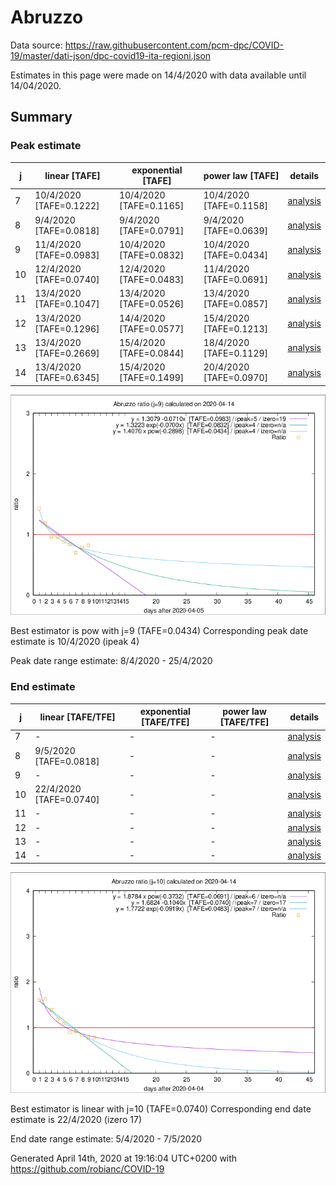 # Abruzzo


Data source: https://raw.githubusercontent.com/pcm-dpc/COVID-19/master/dati-json/dpc-covid19-ita-regioni.json

Estimates in this page were made on 14/4/2020 with data available until 14/04/2020.


## Summary 

### Peak estimate 
|j|linear [TAFE]|exponential [TAFE]|power law [TAFE]|details|
|---|----|-----------|---------|-------|
|7|10/4/2020 [TAFE=0.1222]|10/4/2020 [TAFE=0.1165]|10/4/2020 [TAFE=0.1158]|[analysis](COVID-19_abruzzo_j7_2020-04-14.md)|
|8|9/4/2020 [TAFE=0.0818]|9/4/2020 [TAFE=0.0791]|9/4/2020 [TAFE=0.0639]|[analysis](COVID-19_abruzzo_j8_2020-04-14.md)|
|9|11/4/2020 [TAFE=0.0983]|10/4/2020 [TAFE=0.0832]|10/4/2020 [TAFE=0.0434]|[analysis](COVID-19_abruzzo_j9_2020-04-14.md)|
|10|12/4/2020 [TAFE=0.0740]|12/4/2020 [TAFE=0.0483]|11/4/2020 [TAFE=0.0691]|[analysis](COVID-19_abruzzo_j10_2020-04-14.md)|
|11|13/4/2020 [TAFE=0.1047]|13/4/2020 [TAFE=0.0526]|13/4/2020 [TAFE=0.0857]|[analysis](COVID-19_abruzzo_j11_2020-04-14.md)|
|12|13/4/2020 [TAFE=0.1296]|14/4/2020 [TAFE=0.0577]|15/4/2020 [TAFE=0.1213]|[analysis](COVID-19_abruzzo_j12_2020-04-14.md)|
|13|13/4/2020 [TAFE=0.2669]|15/4/2020 [TAFE=0.0844]|18/4/2020 [TAFE=0.1129]|[analysis](COVID-19_abruzzo_j13_2020-04-14.md)|
|14|13/4/2020 [TAFE=0.6345]|15/4/2020 [TAFE=0.1499]|20/4/2020 [TAFE=0.0970]|[analysis](COVID-19_abruzzo_j14_2020-04-14.md)|

![best peak estimate](COVID-19_abruzzo_j9_2020-04-14.png)

Best estimator is pow with j=9 (TAFE=0.0434)
Corresponding peak date estimate is 10/4/2020 (ipeak 4)


Peak date range estimate: 8/4/2020 - 25/4/2020

### End estimate 
|j|linear [TAFE/TFE]|exponential [TAFE/TFE]|power law [TAFE/TFE]|details|
|---|----|-----------|---------|-------|
|7|-|-|-|[analysis](COVID-19_abruzzo_j7_2020-04-14.md)|
|8|9/5/2020 [TAFE=0.0818]|-|-|[analysis](COVID-19_abruzzo_j8_2020-04-14.md)|
|9|-|-|-|[analysis](COVID-19_abruzzo_j9_2020-04-14.md)|
|10|22/4/2020 [TAFE=0.0740]|-|-|[analysis](COVID-19_abruzzo_j10_2020-04-14.md)|
|11|-|-|-|[analysis](COVID-19_abruzzo_j11_2020-04-14.md)|
|12|-|-|-|[analysis](COVID-19_abruzzo_j12_2020-04-14.md)|
|13|-|-|-|[analysis](COVID-19_abruzzo_j13_2020-04-14.md)|
|14|-|-|-|[analysis](COVID-19_abruzzo_j14_2020-04-14.md)|

![best zero estimate](COVID-19_abruzzo_j10_2020-04-14.png)

Best estimator is linear with j=10 (TAFE=0.0740)
Corresponding end date estimate is 22/4/2020 (izero 17)


End date range estimate: 5/4/2020 - 7/5/2020

Generated April 14th, 2020 at 19:16:04 UTC+0200 with https://github.com/robianc/COVID-19
